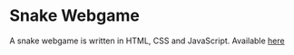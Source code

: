 # Snake Webgame
A snake webgame is written in HTML, CSS and JavaScript. Available [here](https://rubal0990.github.io/Snake-Webgame/)
